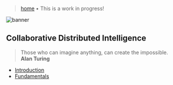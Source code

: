 > [home](/programming)
> &bull; This is a work in progress!

![banner](/cdi/photos/banner.png)

## Collaborative Distributed Intelligence 

> Those who can imagine anything, can create the impossible.  
> **Alan Turing**

* [Introduction](introduction)
* [Fundamentals](fundamentals)

